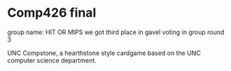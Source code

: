 # Comp426 final

group name: HIT OR MIPS
we got third place in gavel voting in group round 3

UNC Compstone, a hearthstone style cardgame based on the UNC computer science department.
